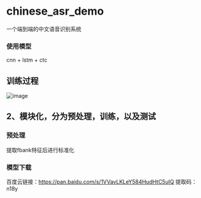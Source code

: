 # chinese_asr_demo
一个端到端的中文语音识别系统
### 使用模型
cnn + lstm  + ctc

## 训练过程
![image](https://user-images.githubusercontent.com/53568883/142418123-b8314cbc-c091-493e-a394-9eb59175c44c.png)

## 2、模块化，分为预处理，训练，以及测试
### 预处理
提取fbank特征后进行标准化

### 模型下载
百度云链接：https://pan.baidu.com/s/1VVavLKLeY584HudHtC5uIQ 
提取码：n18y
